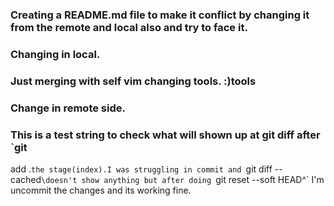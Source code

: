 ### Creating a README.md file to make it conflict by changing it from the remote and local also and try to face it.
### Changing in local.
### Just merging with self vim changing tools. :)tools
### Change in remote side.
### This is a test string to check what will shown up at git diff after `git
add .`the stage(index).I was struggling in commit and `git diff
--cached`\doesn't show anything but after doing `git reset --soft HEAD^` I'm \
uncommit the changes and its working fine.

